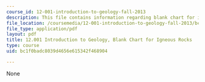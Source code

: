 ```yaml
---
course_id: 12-001-introduction-to-geology-fall-2013
description: This file contains information regarding blank chart for igneous rocks.
file_location: /coursemedia/12-001-introduction-to-geology-fall-2013/bc1f0badc8039d4656e615342f468904_MIT12_001F13_Lab2_Igneous.pdf
file_type: application/pdf
layout: pdf
title: 12.001 Introduction to Geology, Blank Chart for Igneous Rocks
type: course
uid: bc1f0badc8039d4656e615342f468904

---
```

None
